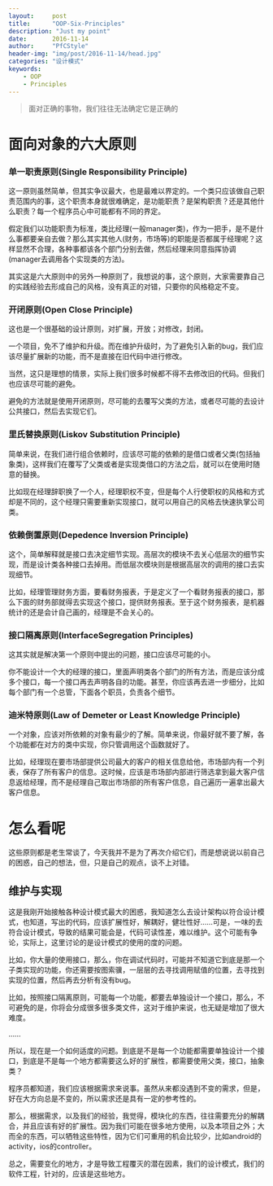 ```yaml
---
layout:		post
title:		"OOP-Six-Principles"
description: "Just my point"
date:		2016-11-14
author:		"PfCStyle"
header-img:	"img/post/2016-11-14/head.jpg"
categories: "设计模式"
keywords:
    - OOP
    - Principles
---
```


> 面对正确的事物，我们往往无法确定它是正确的

# 面向对象的六大原则

### 单一职责原则(Single Responsibility Principle)

这一原则虽然简单，但其实争议最大，也是最难以界定的。一个类只应该做自己职责范围内的事，这个职责本身就很难确定，是功能职责？是架构职责？还是其他什么职责？每一个程序员心中可能都有不同的界定。

假定我们以功能职责为标准，类比经理(一般manager类)，作为一把手，是不是什么事都要亲自去做？那么其实其他人(财务，市场等)的职能是否都属于经理呢？这样显然不合理，各种事都该各个部门分别去做，然后经理来同意指挥协调(manager去调用各个实现类的方法)。

其实这是六大原则中的另外一种原则了，我想说的事，这个原则，大家需要靠自己的实践经验去形成自己的风格，没有真正的对错，只要你的风格稳定不变。

### 开闭原则(Open Close Principle)

这也是一个很基础的设计原则，对扩展，开放；对修改，封闭。

一个项目，免不了维护和升级。而在维护升级时，为了避免引入新的bug，我们应该尽量扩展新的功能，而不是直接在旧代码中进行修改。

当然，这只是理想的情景，实际上我们很多时候都不得不去修改旧的代码。但我们也应该尽可能的避免。

避免的方法就是使用开闭原则，尽可能的去覆写父类的方法，或者尽可能的去设计公共接口，然后去实现它们。

### 里氏替换原则(Liskov Substitution Principle)

简单来说，在我们进行组合依赖时，应该尽可能的依赖的是借口或者父类(包括抽象类)，这样我们在覆写了父类或者是实现类借口的方法之后，就可以在使用时随意的替换。

比如现在经理辞职换了一个人，经理职权不变，但是每个人行使职权的风格和方式却是不同的，这个经理只需要重新实现接口，就可以用自己的风格去快速执掌公司类。

### 依赖倒置原则(Depedence Inversion Principle)

这个，简单解释就是接口去决定细节实现。高层次的模块不去关心低层次的细节实现，而是设计类各种接口去掉用。而低层次模块则是根据高层次的调用的接口去实现细节。

比如，经理管理财务方面，要看财务报表，于是定义了一个看财务报表的接口，那么下面的财务部就得去实现这个接口，提供财务报表。至于这个财务报表，是机器统计的还是会计自己画的，经理是不会关心的。

### 接口隔离原则(InterfaceSegregation Principles)

这其实就是解决第一个原则中提出的问题，接口应该尽可能的小。

你不能设计一个大的经理的接口，里面声明类各个部门的所有方法，而是应该分成多个接口，每一个接口再去声明各自的功能。甚至，你应该再去进一步细分，比如每个部门有一个总管，下面各个职员，负责各个细节。

### 迪米特原则(Law of Demeter or Least Knowledge Principle)

一个对象，应该对所依赖的对象有最少的了解。简单来说，你最好就不要了解，各个功能都在对方的类中实现，你只管调用这个函数就好了。

比如，经理现在要市场部提供公司最大的客户的相关信息给他，市场部内有一个列表，保存了所有客户的信息。这时候，应该是市场部内部进行筛选拿到最大客户信息返给经理，而不是经理自己取出市场部的所有客户信息，自己遍历一遍拿出最大客户信息。

# 怎么看呢

这些原则都是老生常谈了，今天我并不是为了再次介绍它们，而是想说说以前自己的困惑，自己的想法，但，只是自己的观点，谈不上对错。

## 维护与实现

这是我刚开始接触各种设计模式最大的困惑，我知道怎么去设计架构以符合设计模式，也知道，写出的代码，应该扩展性好，解耦好，健壮性好……可是，一味的去符合设计模式，导致的结果可能会是，代码可读性差，难以维护。这个可能有争论，实际上，这里讨论的是设计模式的使用的度的问题。

比如，你大量的使用接口，那么，你在调试代码时，可能并不知道它到底是那一个子类实现的功能，你还需要按图索骥，一层层的去寻找调用赋值的位置，去寻找到实现的位置，然后再去分析有没有bug。

比如，按照接口隔离原则，可能每一个功能，都要去单独设计一个接口，那么，不可避免的是，你将会分成很多很多类文件，这对于维护来说，也无疑是增加了很大难度。

……

所以，现在是一个如何适度的问题。到底是不是每一个功能都需要单独设计一个接口，到底是不是每一个地方都需要这么好的扩展性，都需要使用父类，接口，抽象类？

程序员都知道，我们应该根据需求来说事。虽然从来都没遇到不变的需求，但是，好在大方向总是不变的，所以需求还是具有一定的参考性的。

那么，根据需求，以及我们的经验，我觉得，模块化的东西，往往需要充分的解耦合，并且应该有好的扩展性。因为我们可能在很多地方使用，以及本项目之外；大而全的东西，可以牺牲这些特性，因为它们可重用的机会比较少，比如android的activity，ios的controller。

总之，需要变化的地方，才是导致工程覆灭的潜在因素，我们的设计模式，我们的软件工程，针对的，应该是这些地方。







